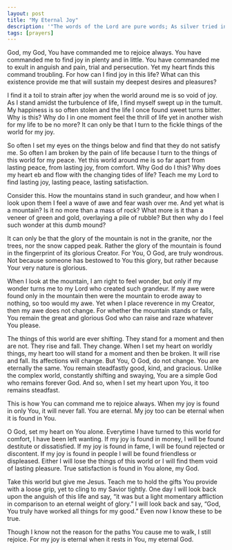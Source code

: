 ```yaml
---
layout: post
title: "My Eternal Joy"
description: '"The words of the Lord are pure words; As silver tried in a furnace on the earth, refined seven times."'
tags: [prayers]
---
```


God, my God, You have commanded me to rejoice always. You have commanded me to find joy in plenty and in little. You have commanded me to exult in anguish and pain, trial and persecution. Yet my heart finds this command troubling. For how can I find joy in this life? What can this existence provide me that will sustain my deepest desires and pleasures?

I find it a toil to strain after joy when the world around me is so void of joy. As I stand amidst the turbulence of life, I find myself swept up in the tumult. My happiness is so often stolen and the life I once found sweet turns bitter. Why is this? Why do I in one moment feel the thrill of life yet in another wish for my life to be no more? It can only be that I turn to the fickle things of the world for my joy.

So often I set my eyes on the things below and find that they do not satisfy me. So often I am broken by the pain of life because I turn to the things of this world for my peace. Yet this world around me is so far apart from lasting peace, from lasting joy, from comfort. Why God do I this? Why does my heart eb and flow with the changing tides of life? Teach me my Lord to find lasting joy, lasting peace, lasting satisfaction. 

Consider this. How the mountains stand in such grandeur, and how when I look upon them I feel a wave of awe and fear wash over me. And yet what is a mountain? Is it no more than a mass of rock? What more is it than a veneer of green and gold, overlaying a pile of rubble? But then why do I feel such wonder at this dumb mound? 

It can only be that the glory of the mountain is not in the granite, nor the trees, nor the snow capped peak. Rather the glory of the mountain is found in the fingerprint of its glorious Creator. For You, O God, are truly wondrous. Not because someone has bestowed to You this glory, but rather because Your very nature is glorious. 

When I look at the mountain, I am right to feel wonder, but only if my wonder turns me to my Lord who created such grandeur. If my awe were found only in the mountain then were the mountain to erode away to nothing, so too would my awe. Yet when I place reverence in my Creator, then my awe does not change. For whether the mountain stands or falls, You remain the great and glorious God who can raise and raze whatever You please. 

The things of this world are ever shifting. They stand for a moment and then are not. They rise and fall. They change. When I set my heart on worldly things, my heart too will stand for a moment and then be broken. It will rise and fall. Its affections will change. But You, O God, do not change. You are eternally the same. You remain steadfastly good, kind, and gracious. Unlike the complex world, constantly shifting and swaying, You are a simple God who remains forever God. And so, when I set my heart upon You, it too remains steadfast. 

This is how You can command me to rejoice always. When my joy is found in only You, it will never fall. You are eternal. My joy too can be eternal when it is found in You. 

O God, set my heart on You alone. Everytime I have turned to this world for comfort, I have been left wanting. If my joy is found in money, I will be found destitute or dissatisfied. If my joy is found in fame, I will be found rejected or discontent. If my joy is found in people I will be found friendless or displeased. Either I will lose the things of this world or I will find them void of lasting pleasure. True satisfaction is found in You alone, my God.

Take this world but give me Jesus. Teach me to hold the gifts You provide with a loose grip, yet to cling to my Savior tightly. One day I will look back upon the anguish of this life and say, “it was but a light momentary affliction in comparison to an eternal weight of glory.” I will look back and say, “God, You truly have worked all things for my good.” Even now I know these to be true. 

Though I know not the reason for the paths You cause me to walk, I still rejoice. For my joy is eternal when it rests in You, my eternal God. 
